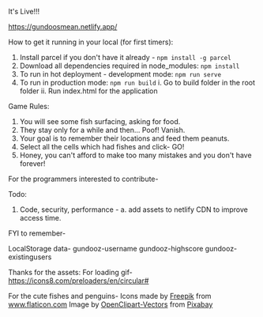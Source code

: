 It's Live!!!

https://gundoosmean.netlify.app/

How to get it running in your local (for first timers):
1. Install parcel if you don't have it already -
    `npm install -g parcel`
2. Download all dependencies required in node_modules:
    `npm install`
3. To run in hot deployment - development mode:
    `npm run serve`
4. To run in production mode:
    `npm run build`
    i. Go to build folder in the root folder
    ii. Run index.html for the application

Game Rules:
1. You will see some fish surfacing, asking for food.
2. They stay only for a while and then... Poof! Vanish.
3. Your goal is to remember their locations and feed them peanuts.
4. Select all the cells which had fishes and click- GO!
5. Honey, you can't afford to make too many mistakes and you don't have forever!


For the programmers interested to contribute-

Todo:
1. Code, security, performance -
a. add assets to netlify CDN to improve access time.


FYI to remember-

LocalStorage data-
gundooz-username
gundooz-highscore
gundooz-existingusers

Thanks for the assets: 
For loading gif-
https://icons8.com/preloaders/en/circular#

For the cute fishes and penguins-
Icons made by <a href="https://www.flaticon.com/authors/freepik" title="Freepik">Freepik</a> from <a href="https://www.flaticon.com/" title="Flaticon"> www.flaticon.com</a>
Image by <a href="https://pixabay.com/users/OpenClipart-Vectors-30363/?utm_source=link-attribution&amp;utm_medium=referral&amp;utm_campaign=image&amp;utm_content=1300186">OpenClipart-Vectors</a> from <a href="https://pixabay.com/?utm_source=link-attribution&amp;utm_medium=referral&amp;utm_campaign=image&amp;utm_content=1300186">Pixabay</a>
